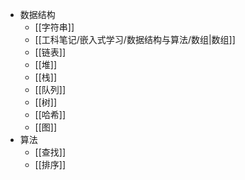 - 数据结构
	- [[字符串]]
	- [[工科笔记/嵌入式学习/数据结构与算法/数组|数组]]
	- [[链表]]
	- [[堆]]
	- [[栈]]
	- [[队列]]
	- [[树]]
	- [[哈希]]
	- [[图]]
- 算法
	- [[查找]]
	- [[排序]]